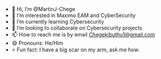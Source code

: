 - 👋 Hi, I’m @MartinJ-Chege
- 👀 I’m interested in Maximo EAM and CyberSecurity
- 🌱 I’m currently learning Cybersecurity
- 💞️ I’m looking to collaborate on Cybersecurity projects
- 📫 How to reach me is by email Chegekibuthu1@gmail.com
- 😄 Pronouns: He/Him
- ⚡ Fun fact: I have a big scar on my arm, ask me how.

<!---
MartinJ-Chege/MartinJ-Chege is a ✨ special ✨ repository because its `README.md` (this file) appears on your GitHub profile.
You can click the Preview link to take a look at your changes.
--->
